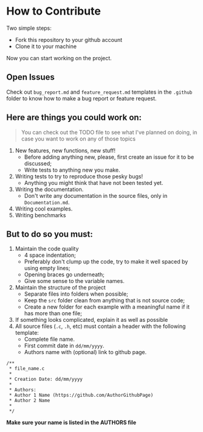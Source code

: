 # How to Contribute

Two simple steps:

* Fork this repository to your github account
* Clone it to your machine

Now you can start working on the project.

## Open Issues

Check out `bug_report.md` and `feature_request.md` templates in the `.github` folder to know how to make a bug report or feature request.

## Here are things you could work on:

> You can check out the TODO file to see what I've planned on doing, in case you want to work on any of those topics

1. New features, new functions, new stuff!
    * Before adding anything new, please, first create an issue for it to be discussed;
    * Write tests to anything new you make.
2. Writing tests to try to reproduce those pesky bugs!
    * Anything you might think that have not been tested yet.
3. Writing the documentation.
    * Don't write any documentation in the source files, only in `Documentation.md`.
4. Writing cool examples.
5. Writing benchmarks

## But to do so you must:

1. Maintain the code quality
    * 4 space indentation;
    * Preferably don't clump up the code, try to make it well spaced by using empty lines;
    * Opening braces go underneath;
    * Give some sense to the variable names.
2. Maintain the structure of the project
    * Separate files into folders when possible;
    * Keep the `src` folder clean from anything that is not source code;
    * Create a new folder for each example with a meaningful name if it has more than one file;
3. If something looks complicated, explain it as well as possible
4. All source files (`.c`, `.h`, etc) must contain a header with the following template:
    * Complete file name.
    * First commit date in `dd/mm/yyyy`.
    * Authors name with (optional) link to github page.

```
/**
 * file_name.c
 *
 * Creation Date: dd/mm/yyyy
 *
 * Authors:
 * Author 1 Name (https://github.com/AuthorGithubPage)
 * Author 2 Name
 *
 */
```

**Make sure your name is listed in the AUTHORS file**
